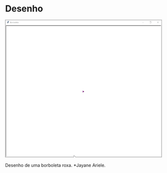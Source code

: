 # Desenho


![Desenho de uma borboleta](borboleta.gif)

Desenho de uma borboleta roxa.
*Jayane Ariele.
